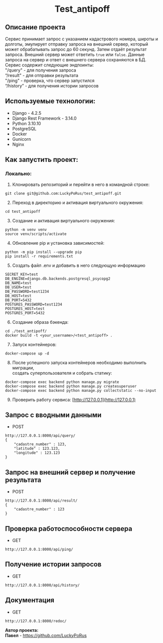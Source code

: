 <h1 align="center">Test_antipoff</h1>

## Описание проекта
Сервис принимает запрос с указанием кадастрового номера, широты и долготы, эмулирует отправку запроса на внешний сервер, который может обрабатывать запрос до 60 секунд. Затем отдаёт результат запроса. Внешний сервер может ответить `true` или `false`.
Данные запроса на сервер и ответ с внешнего сервера сохраняются в БД.<br/>
Сервис содержит следующие эндпоинты:<br/>
"/query" - для получения запроса<br/>
“/result" - для отправки результата<br/>
"/ping" - проверка, что  сервер запустился<br/>
“/history” - для получения истории запросов<br/>


## Используемые технологии:
- Django - 4.2.5
- Django Rest Framework - 3.14.0
- Python 3.10.10
- PostgreSQL
- Docker
- Gunicorn
- Nginx

## Как запустить проект:
### Локально:
1. Клонировать репозиторий и перейти в него в командной строке:
```
git clone git@github.com:LuckyPoRus/test_antipoff.git
```
2. Переход в директорию и активация виртуального окружения:
```
cd test_antipoff
```
3. Создание и активация виртуального окружения:
```
python -m venv venv
source venv/scripts/activate
```
4. Обновление pip и установка зависимостей:
```
python -m pip install --upgrade pip
pip install -r requirements.txt
```
5. Создать файл .env и добавить в него следующую информацию
```
SECRET_KEY=test
DB_ENGINE=django.db.backends.postgresql_psycopg2
DB_NAME=test
DB_USER=test
DB_PASSWORD=test1234
DB_HOST=test
DB_PORT=5432
POSTGRES_PASSWORD=test1234
POSTGRES_HOST=test
POSTGRES_PORT=5432
```
6. Создание образа бэкенда:
```
cd ./test_antipoff/
docker build -t <your_username>/<test_antipoff> .
```
7. Запуск контейнеров:
```
docker-compose up -d
```
8. После успешного запуска контейнеров необходимо выполнить миграции, <br/>
создать суперпользователя и собрать статику:
```
docker-compose exec backend python manage.py migrate
docker-compose exec backend python manage.py createsuperuser
docker-compose exec backend python manage.py collectstatic --no-input
```
9. Проверить работу сервиса:
[http://127.0.0.1](http://127.0.0.1)

## Запрос с вводными данными
- POST
```
http://127.0.0.1:8000/api/query/
{
    "cadastre_number" : 123, 
    "latitude" : 123.123,
    "longitude" : 123.123
}
```
## Запрос на внешний сервер и получение результата
- POST
```
http://127.0.0.1:8000/api/result/
{
    "cadastre_number" : 123
}
```
## Проверка работоспособности сервера
- GET
```
http://127.0.0.1:8000/api/ping/
```
## Получение истории запросов
- GET
```
http://127.0.0.1:8000/api/history/
```
## Документация
- GET
```
http://127.0.0.1:8000/redoc/
```
**Автор проекта:**<br/>
**Павел** - https://github.com/LuckyPoRus<br/>
